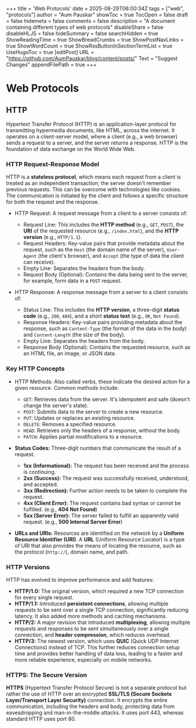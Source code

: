 +++
title = 'Web Protocols'
date = 2025-08-29T06:00:34Z
tags = ["web", "protocols"]
author = "Aum Pauskar"
showToc = true
TocOpen = false
draft = false
hidemeta = false
comments = false
description = "A document containing different types of web protocols"
disableShare = false
disableHLJS = false
hideSummary = false
searchHidden = true
ShowReadingTime = true
ShowBreadCrumbs = true
ShowPostNavLinks = true
ShowWordCount = true
ShowRssButtonInSectionTermList = true
UseHugoToc = true
[editPost]
    URL = "https://github.com/AumPauskar/blog/content/posts/"
    Text = "Suggest Changes"
    appendFilePath = true
+++

# Web Protocols

## HTTP

Hypertext Transfer Protocol (HTTP) is an application-layer protocol for transmitting hypermedia documents, like HTML, across the internet. It operates on a client-server model, where a client (e.g., a web browser) sends a request to a server, and the server returns a response. HTTP is the foundation of data exchange on the World Wide Web.


### HTTP Request-Response Model

HTTP is a **stateless protocol**, which means each request from a client is treated as an independent transaction; the server doesn't remember previous requests. This can be overcome with technologies like cookies. The communication is initiated by the client and follows a specific structure for both the request and the response.

- HTTP Request: A request message from a client to a server consists of:
    - Request Line: This includes the **HTTP method** (e.g., `GET`, `POST`), the **URI** of the requested resource (e.g., `/index.html`), and the **HTTP version** (e.g., `HTTP/1.1`).
    - Request Headers: Key-value pairs that provide metadata about the request, such as the `Host` (the domain name of the server), `User-Agent` (the client's browser), and `Accept` (the type of data the client can receive).
    - Empty Line: Separates the headers from the body.
    - Request Body (Optional): Contains the data being sent to the server, for example, form data in a `POST` request.


- HTTP Response: A response message from a server to a client consists of:
    - Status Line: This includes the **HTTP version**, a three-digit **status code** (e.g., `200`, `404`), and a short **status text** (e.g., `OK`, `Not Found`).
    - Response Headers: Key-value pairs providing metadata about the response, such as `Content-Type` (the format of the data in the body) and `Content-Length` (the size of the body).
    - Empty Line: Separates the headers from the body.
    - Response Body (Optional): Contains the requested resource, such as an HTML file, an image, or JSON data.


### Key HTTP Concepts

- HTTP Methods: Also called verbs, these indicate the desired action for a given resource. Common methods include:
    - `GET`: Retrieves data from the server. It's idempotent and safe (doesn't change the server's state).
    - `POST`: Submits data to the server to create a new resource.
    - `PUT`: Updates or replaces an existing resource.
    - `DELETE`: Removes a specified resource.
    - `HEAD`: Retrieves only the headers of a response, without the body.
    - `PATCH`: Applies partial modifications to a resource.

- **Status Codes:** Three-digit numbers that communicate the result of a request.
    - **1xx (Informational):** The request has been received and the process is continuing.
    - **2xx (Success):** The request was successfully received, understood, and accepted.
    - **3xx (Redirection):** Further action needs to be taken to complete the request.
    - **4xx (Client Error):** The request contains bad syntax or cannot be fulfilled. (e.g., **404 Not Found**)
    - **5xx (Server Error):** The server failed to fulfill an apparently valid request. (e.g., **500 Internal Server Error**)

-  **URLs and URIs:** Resources are identified on the network by a **Uniform Resource Identifier (URI)**. A **URL** (Uniform Resource Locator) is a type of URI that also provides the means of locating the resource, such as the protocol (`http://`), domain name, and path.


### HTTP Versions

HTTP has evolved to improve performance and add features:

* **HTTP/1.0:** The original version, which required a new TCP connection for every single request.
* **HTTP/1.1:** Introduced **persistent connections**, allowing multiple requests to be sent over a single TCP connection, significantly reducing latency. It also added more methods and caching mechanisms.
* **HTTP/2:** A major revision that introduced **multiplexing**, allowing multiple requests and responses to be sent simultaneously over a single connection, and **header compression**, which reduces overhead.
* **HTTP/3:** The newest version, which uses **QUIC** (Quick UDP Internet Connections) instead of TCP. This further reduces connection setup time and provides better handling of data loss, leading to a faster and more reliable experience, especially on mobile networks.

### HTTPS: The Secure Version

**HTTPS** (Hypertext Transfer Protocol Secure) is not a separate protocol but rather the use of HTTP over an encrypted **SSL/TLS (Secure Sockets Layer/Transport Layer Security)** connection. It encrypts the entire communication, including the headers and body, protecting data from eavesdropping and man-in-the-middle attacks. It uses port 443, whereas standard HTTP uses port 80.